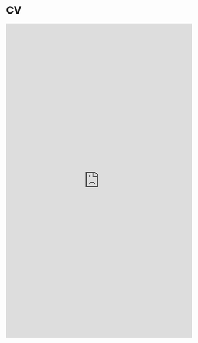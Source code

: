 # CV

<embed src="https://maggiesteiner.github.io/CV_062022.pdf" type="application/pdf" width="100%" height="850px"/>

